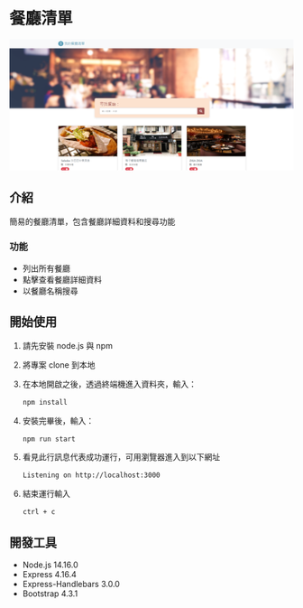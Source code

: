 # 餐廳清單

![Index page about Restaurant List](./public/images/img.png)

## 介紹
簡易的餐廳清單，包含餐廳詳細資料和搜尋功能

### 功能
- 列出所有餐廳
- 點擊查看餐廳詳細資料
- 以餐廳名稱搜尋

## 開始使用

1. 請先安裝 node.js 與 npm
2. 將專案 clone 到本地
3. 在本地開啟之後，透過終端機進入資料夾，輸入：

   ```bash
   npm install
   ```

4. 安裝完畢後，輸入：

   ```bash
   npm run start
   ```

5. 看見此行訊息代表成功運行，可用瀏覽器進入到以下網址

   ```bash
   Listening on http://localhost:3000
   ```

6. 結束運行輸入

   ```bash
   ctrl + c
   ```

## 開發工具

- Node.js 14.16.0
- Express 4.16.4
- Express-Handlebars 3.0.0
- Bootstrap 4.3.1
